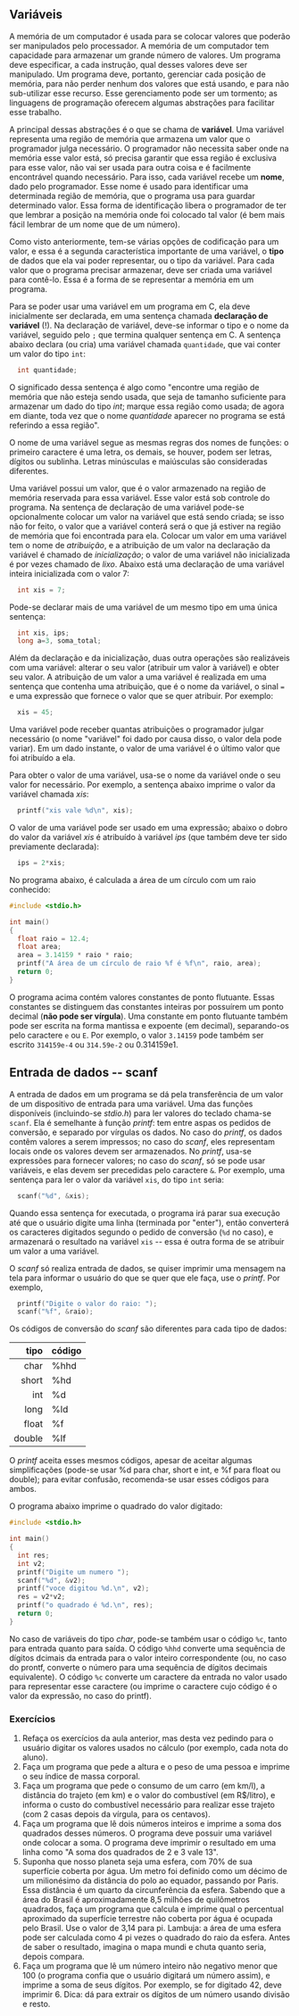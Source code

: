 ## Variáveis

A memória de um computador é usada para se colocar valores que poderão ser manipulados pelo processador.
A memória de um computador tem capacidade para armazenar um grande número de valores.
Um programa deve especificar, a cada instrução, qual desses valores deve ser manipulado.
Um programa deve, portanto, gerenciar cada posição de memória, para não perder nenhum dos valores que está usando, e para não sub-utilizar esse recurso.
Esse gerenciamento pode ser um tormento; as linguagens de programação oferecem algumas abstrações para facilitar esse trabalho.

A principal dessas abstrações é o que se chama de **variável**.
Uma variável representa uma região de memória que armazena um valor que o programador julga necessário.
O programador não necessita saber onde na memória esse valor está, só precisa garantir que essa região é exclusiva para esse valor, não vai ser usada para outra coisa e é facilmente encontrável quando necessário.
Para isso, cada variável recebe um **nome**, dado pelo programador.
Esse nome é usado para identificar uma determinada região de memória, que o programa usa para guardar determinado valor.
Essa forma de identificação libera o programador de ter que lembrar a posição na memória onde foi colocado tal valor (é bem mais fácil lembrar de um nome que de um número).

Como visto anteriormente, tem-se várias opções de codificação para um valor, e essa é a segunda característica importante de uma variável, o **tipo** de dados que ela vai poder representar, ou o tipo da variável.
Para cada valor que o programa precisar armazenar, deve ser criada uma variável para contê-lo.
Essa é a forma de se representar a memória em um programa.

Para se poder usar uma variável em um programa em C, ela deve inicialmente ser declarada, em uma sentença chamada **declaração de variável** (!).
Na declaração de variável, deve-se informar o tipo e o nome da variável, seguido pelo `;` que termina qualquer sentença em C. A sentença abaixo declara (ou cria) uma variável chamada `quantidade`, que vai conter um valor do tipo `int`:
```c
  int quantidade;
```
O significado dessa sentença é algo como "encontre uma região de memória que não esteja sendo usada, que seja de tamanho suficiente para armazenar um dado do tipo *int*; marque essa região como usada; de agora em diante, toda vez que o nome *quantidade* aparecer no programa se está referindo a essa região".

O nome de uma variável segue as mesmas regras dos nomes de funções: o primeiro caractere é uma letra, os demais, se houver, podem ser letras, dígitos ou sublinha.
Letras minúsculas e maiúsculas são consideradas diferentes.

Uma variável possui um valor, que é o valor armazenado na região de memória reservada para essa variável. Esse valor está sob controle do programa.
Na sentença de declaração de uma variável pode-se opcionalmente colocar um valor na variável que está sendo criada; se isso não for feito, o valor que a variável conterá será o que já estiver na região de memória que foi encontrada para ela.
Colocar um valor em uma variável tem o nome de *atribuição*, e a atribuição de um valor na declaração da variável é chamado de *inicialização*; o valor de uma variável não inicializada é por vezes chamado de *lixo*.
Abaixo está uma declaração de uma variável inteira inicializada com o valor 7:
```c
  int xis = 7;
```
Pode-se declarar mais de uma variável de um mesmo tipo em uma única sentença:
```c
  int xis, ips;
  long a=3, soma_total;
```

Além da declaração e da inicialização, duas outra operações são realizáveis com uma variável: alterar o seu valor (atribuir um valor à variável) e obter seu valor.
A atribuição de um valor a uma variável é realizada em uma sentença que contenha uma atribuição, que é o nome da variável, o sinal `=` e uma expressão que fornece o valor que se quer atribuir.
Por exemplo:
```c
  xis = 45;
```
Uma variável pode receber quantas atribuições o programador julgar necessário (o nome "variável" foi dado por causa disso, o valor dela pode variar).
Em um dado instante, o valor de uma variável é o último valor que foi atribuído a ela.

Para obter o valor de uma variável, usa-se o nome da variável onde o seu valor for necessário.
Por exemplo, a sentença abaixo imprime o valor da variável chamada *xis*:
```c
  printf("xis vale %d\n", xis);
```
O valor de uma variável pode ser usado em uma expressão; abaixo o dobro do valor da variável *xis* é atribuído à variável *ips* (que também deve ter sido previamente declarada):
```c
  ips = 2*xis;
```

No programa abaixo, é calculada a área de um círculo com um raio conhecido:
```c
#include <stdio.h>

int main()
{
  float raio = 12.4;
  float area;
  area = 3.14159 * raio * raio;
  printf("A área de um círculo de raio %f é %f\n", raio, area);
  return 0;
}
```

O programa acima contém valores constantes de ponto flutuante.
Essas constantes se distinguem das constantes inteiras por possuírem um ponto decimal (**não pode ser vírgula**).
Uma constante em ponto flutuante também pode ser escrita na forma mantissa e expoente (em decimal), separando-os pelo caractere `e` ou `E`. Por exemplo, o valor `3.14159` pode também ser escrito `314159e-4` ou `314.59e-2` ou 0.314159e1.



## Entrada de dados -- scanf

A entrada de dados em um programa se dá pela transferência de um valor de um dispositivo de entrada para uma variável.
Uma das funções disponíveis (incluindo-se *stdio.h*) para ler valores do teclado chama-se `scanf`.
Ela é semelhante à função *printf*: tem entre aspas os pedidos de conversão, e separado por vírgulas os dados.
No caso do *printf*, os dados contêm valores a serem impressos; no caso do *scanf*, eles representam locais onde os valores devem ser armazenados.
No *printf*, usa-se expressões para fornecer valores; no caso do *scanf*, só se pode usar variáveis, e elas devem ser precedidas pelo caractere `&`.
Por exemplo, uma sentença para ler o valor da variável `xis`, do tipo `int` seria:
```c
  scanf("%d", &xis);
```
Quando essa sentença for executada, o programa irá parar sua execução até que o usuário digite uma linha (terminada por "enter"), então converterá os caracteres digitados segundo o pedido de conversão (`%d` no caso), e armazenará o resultado na variável `xis` -- essa é outra forma de se atribuir um valor a uma variável.

O *scanf* só realiza entrada de dados, se quiser imprimir uma mensagem na tela para informar o usuário do que se quer que ele faça, use o *printf*.
Por exemplo,
```c
  printf("Digite o valor do raio: ");
  scanf("%f", &raio);
```

Os códigos de conversão do *scanf* são diferentes para cada tipo de dados:

  tipo | código
-----: | :-------
  char | %hhd
 short | %hd
   int | %d
  long | %ld
 float | %f
double | %lf

O *printf* aceita esses mesmos códigos, apesar de aceitar algumas simplificações (pode-se usar %d para char, short e int, e %f para float ou double); para evitar confusão, recomenda-se usar esses códigos para ambos.

O programa abaixo imprime o quadrado do valor digitado:
```c
#include <stdio.h>

int main()
{
  int res;
  int v2;
  printf("Digite um numero ");
  scanf("%d", &v2);
  printf("voce digitou %d.\n", v2);
  res = v2*v2;
  printf("o quadrado é %d.\n", res);
  return 0;
}
```

No caso de variáveis do tipo *char*, pode-se também usar o código `%c`, tanto para entrada quanto para saída.
O código `%hhd` converte uma sequência de dígitos dcimais da entrada para o valor inteiro correspondente (ou, no caso do prontf, converte o número para uma sequência de dígitos decimais equivalente).
O código `%c` converte um caractere da entrada no valor usado para representar esse caractere (ou imprime o caractere cujo código é o valor da expressão, no caso do printf).

### Exercícios

1. Refaça os exercícios da aula anterior, mas desta vez pedindo para o usuário digitar os valores usados no cálculo (por exemplo, cada nota do aluno).
1. Faça um programa que pede a altura e o peso de uma pessoa e imprime o seu índice de massa corporal.
1. Faça um programa que pede o consumo de um carro (em km/l), a distância do trajeto (em km) e o valor do combustível (em R$/litro), e informa o custo do combustível necessário para realizar esse trajeto (com 2 casas depois da vírgula, para os centavos).
2. Faça um programa que lê dois números inteiros e imprime a soma dos quadrados desses números. O programa deve possuir uma variável onde colocar a soma. O programa deve imprimir o resultado em uma linha como "A soma dos quadrados de 2 e 3 vale 13".
1. Suponha que nosso planeta seja uma esfera, com 70% de sua superfície coberta por água.
Um metro foi definido como um décimo de um milionésimo da distância do polo ao equador, passando por Paris.
Essa distância é um quarto da circunferência da esfera.
Sabendo que a área do Brasil é aproximadamente 8,5 milhões de quilômetros quadrados, faça um programa que calcula e imprime qual o percentual aproximado da superfície terrestre não coberta por água é ocupada pelo Brasil.
Use o valor de 3,14 para pi.
Lambuja: a área de uma esfera pode ser calculada como 4 pi vezes o quadrado do raio da esfera.
Antes de saber o resultado, imagina o mapa mundi e chuta quanto seria, depois compara.
1. Faça um programa que lê um número inteiro não negativo menor que 100 (o programa confia que o usuário digitará um número assim), e imprime a soma de seus dígitos. Por exemplo, se for digitado 42, deve imprimir 6. Dica: dá para extrair os dígitos de um número usando divisão e resto.

